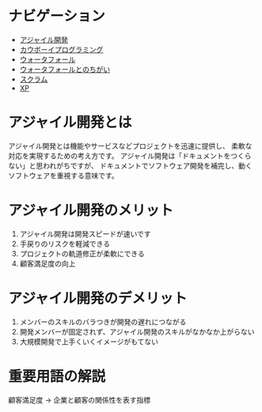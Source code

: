 # ナビゲーション
- [アジャイル開発](./azya.md)
- [カウボーイプログラミング](./kau.md)
- [ウォータフォール](./waterfall.md)
- [ウォータフォールとのちがい](./waterfall_2.md)
- [スクラム](./scram.md)
- [XP](./)

# アジャイル開発とは
アジャイル開発とは機能やサービスなどプロジェクトを迅速に提供し、
柔軟な対応を実現するための考え方です。
アジャイル開発は「ドキュメントをつくらない」と思われがちですが、
ドキュメントでソフトウェア開発を補完し、動くソフトウェアを重視する意味です。
# アジャイル開発のメリット
1. アジャイル開発は開発スピードが速いです
1. 手戻りのリスクを軽減できる
1. プロジェクトの軌道修正が柔軟にできる
1. 顧客満足度の向上
# アジャイル開発のデメリット
1. メンバーのスキルのバラつきが開発の遅れにつながる
1. 開発メンバーが固定されず、アジャイル開発のスキルがなかなか上がらない
1. 大規模開発で上手くいくイメージがもてない
# 重要用語の解説
顧客満足度 → 企業と顧客の関係性を表す指標